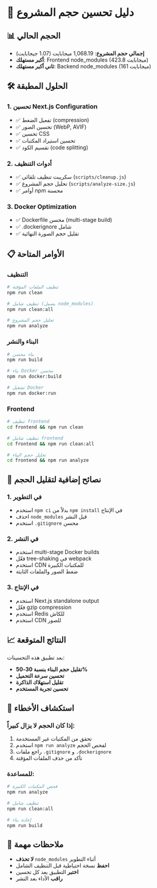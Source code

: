 # 🚀 دليل تحسين حجم المشروع

## 📊 الحجم الحالي

- **إجمالي حجم المشروع**: 1,068.19 ميجابايت (1.07 جيجابايت)
- **أكبر مستهلك**: Frontend node_modules (423.8 ميجابايت)
- **ثاني أكبر مستهلك**: Backend node_modules (161 ميجابايت)

## 🛠️ الحلول المطبقة

### 1. تحسين Next.js Configuration

- ✅ تفعيل الضغط (compression)
- ✅ تحسين الصور (WebP, AVIF)
- ✅ تحسين CSS
- ✅ تحسين استيراد المكتبات
- ✅ تقسيم الكود (code splitting)

### 2. أدوات التنظيف

- ✅ سكريبت تنظيف تلقائي (`scripts/cleanup.js`)
- ✅ تحليل حجم المشروع (`scripts/analyze-size.js`)
- ✅ أوامر npm محسنة

### 3. Docker Optimization

- ✅ Dockerfile محسن (multi-stage build)
- ✅ .dockerignore شامل
- ✅ تقليل حجم الصورة النهائية

## 📋 الأوامر المتاحة

### التنظيف

```bash
# تنظيف الملفات المؤقتة
npm run clean

# تنظيف شامل (يشمل node_modules)
npm run clean:all

# تحليل حجم المشروع
npm run analyze
```

### البناء والنشر

```bash
# بناء محسن
npm run build

# بناء Docker محسن
npm run docker:build

# تشغيل Docker
npm run docker:run
```

### Frontend

```bash
# تنظيف frontend
cd frontend && npm run clean

# تنظيف شامل frontend
cd frontend && npm run clean:all

# تحليل حجم البناء
cd frontend && npm run analyze
```

## 🎯 نصائح إضافية لتقليل الحجم

### 1. في التطوير

- استخدم `npm ci` بدلاً من `npm install` في الإنتاج
- احذف `node_modules` قبل النشر
- استخدم `.gitignore` محسن

### 2. في النشر

- استخدم multi-stage Docker builds
- فعّل tree-shaking في webpack
- استخدم CDN للمكتبات الكبيرة
- ضغط الصور والملفات الثابتة

### 3. في الإنتاج

- استخدم Next.js standalone output
- فعّل gzip compression
- استخدم Redis للكاش
- استخدم CDN للصور

## 📈 النتائج المتوقعة

بعد تطبيق هذه التحسينات:

- **تقليل حجم البناء بنسبة 30-50%**
- **تحسين سرعة التحميل**
- **تقليل استهلاك الذاكرة**
- **تحسين تجربة المستخدم**

## 🔧 استكشاف الأخطاء

### إذا كان الحجم لا يزال كبيراً:

1. تحقق من المكتبات غير المستخدمة
2. استخدم `npm run analyze` لفحص الحجم
3. راجع ملفات `.gitignore` و `.dockerignore`
4. تأكد من حذف الملفات المؤقتة

### للمساعدة:

```bash
# فحص المكتبات الكبيرة
npm run analyze

# تنظيف شامل
npm run clean:all

# إعادة بناء
npm run build
```

## 📝 ملاحظات مهمة

- **لا تحذف** `node_modules` أثناء التطوير
- **احفظ** نسخة احتياطية قبل التنظيف الشامل
- **اختبر** التطبيق بعد كل تحسين
- **راقب** الأداء بعد النشر
